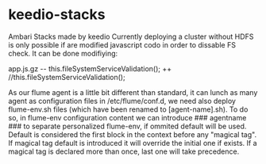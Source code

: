 keedio-stacks
=============

Ambari Stacks made by keedio
Currently deploying a cluster without HDFS is only possible if are modified javascript codo in order to dissable FS check. It can be done modifiying:

app.js.gz
--    this.fileSystemServiceValidation();
++    //this.fileSystemServiceValidation();

As our flume agent is a little bit different than standard, it can lunch as many agent as configuration files in /etc/flume/conf.d, we need also deploy
flume-env.sh files (which have been renamed to [agent-name].sh). To do so, in flume-env configuration content we can introduce 
### agentname ### 
to separate personalized flume-env, if ommited default will be used. Default is considered the first block in the context before any "magical tag".
If magical tag default is introduced it will override the initial one if exists.
If a magical tag is declared more than once, last one will take precedence.
